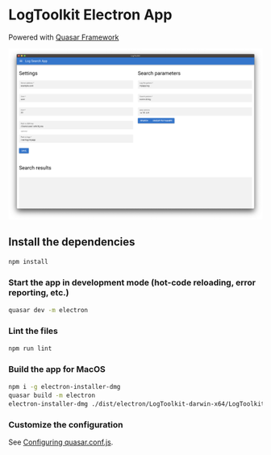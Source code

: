# LogToolkit Electron App

Powered with [Quasar Framework](https://quasar.dev)

![LogToolkit](./app_screenshot.png)

## Install the dependencies
```bash
npm install
```

### Start the app in development mode (hot-code reloading, error reporting, etc.)
```bash
quasar dev -m electron
```

### Lint the files
```bash
npm run lint
```

### Build the app for MacOS
```bash
npm i -g electron-installer-dmg
quasar build -m electron
electron-installer-dmg ./dist/electron/LogToolkit-darwin-x64/LogToolkit.app LogToolkit
```

### Customize the configuration
See [Configuring quasar.conf.js](https://quasar.dev/quasar-cli/quasar-conf-js).
